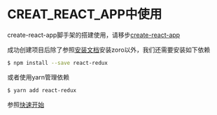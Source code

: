 # CREAT_REACT_APP中使用

create-react-app脚手架的搭建使用，请移步[create-react-app](https://facebook.github.io/create-react-app/docs/getting-started)

成功创建项目后除了参照[安装文档](/INSTALL.md)安装zoro以外，我们还需要安装如下依赖

```bash
$ npm install --save react-redux
```

或者使用yarn管理依赖

```bash
$ yarn add react-redux
```

参照[快速开始](/GUIDE/QUIKE_START.md)

